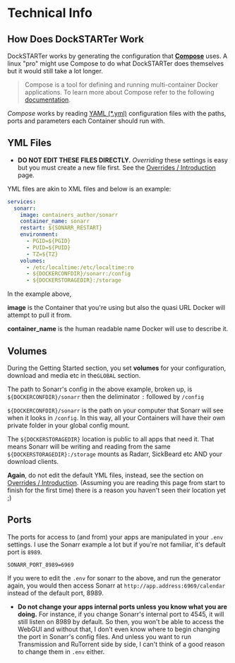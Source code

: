# Technical Info

## How Does DockSTARTer Work

DockSTARTer works by generating the configuration that **[Compose](https://docs.docker.com/compose/)** uses. A linux "pro" might use Compose to do what DockSTARTer does themselves but it would still take a lot longer.

> Compose is a tool for defining and running multi-container Docker applications. To learn more about Compose refer to the following [documentation](https://docs.docker.com/compose/).

_Compose_ works by reading [YAML (\*.yml)](https://en.wikipedia.org/wiki/YAML#Example) configuration files with the paths, ports and parameters each Container should run with.

## YML Files

- **DO NOT EDIT THESE FILES DIRECTLY.** _Overriding_ these settings is easy but you must create a new file first. See the [Overrides / Introduction](https://dockstarter.com/overrides/introduction) page.

YML files are akin to XML files and below is an example:

```yaml
services:
  sonarr:
    image: containers_author/sonarr
    container_name: sonarr
    restart: ${SONARR_RESTART}
    environment:
      - PGID=${PGID}
      - PUID=${PUID}
      - TZ=${TZ}
    volumes:
      - /etc/localtime:/etc/localtime:ro
      - ${DOCKERCONFDIR}/sonarr:/config
      - ${DOCKERSTORAGEDIR}:/storage
```

In the example above,

**image** is the Container that you're using but also the quasi URL Docker will attempt to pull it from.

**container_name** is the human readable name Docker will use to describe it.

## Volumes

During the Getting Started section, you set **volumes** for your configuration, download and media etc in the`GLOBAL` section.

The path to Sonarr's config in the above example, broken up, is `${DOCKERCONFDIR}/sonarr` then the deliminator `:` followed by `/config`

`${DOCKERCONFDIR}/sonarr` is the path on your computer that Sonarr will see when it looks in `/config`. In this way, all your Containers will have their own private folder in your global config mount.

The `${DOCKERSTORAGEDIR}` location is public to all apps that need it. That means Sonarr will be writing and reading from the same `${DOCKERSTORAGEDIR}:/storage` mounts as Radarr, SickBeard etc AND your download clients.

**Again**, do not edit the default YML files, instead, see the section on [Overrides / Introduction](https://dockstarter.com/overrides/introduction). (Assuming you are reading this page from start to finish for the first time) there is a reason you haven't seen their location yet ;)

## Ports

The ports for access to (and from) your apps are manipulated in your `.env` settings. I use the Sonarr example a lot but if you're not familiar, it's default port is `8989`.

`SONARR_PORT_8989=6969`

If you were to edit the `.env` for sonarr to the above, and run the generator again, you would then access Sonarr at `http://app.address:6969/calendar` instead of the default port, 8989.

- **Do not change your apps internal ports unless you know what you are doing.** For instance, if you change Sonarr's internal port to 4545, it will still listen on 8989 by default. So then, you won't be able to access the WebGUI and without that, I don't even know where to begin changing the port in Sonarr's config files. And unless you want to run Transmission and RuTorrent side by side, I can't think of a good reason to change them in `.env` either.
